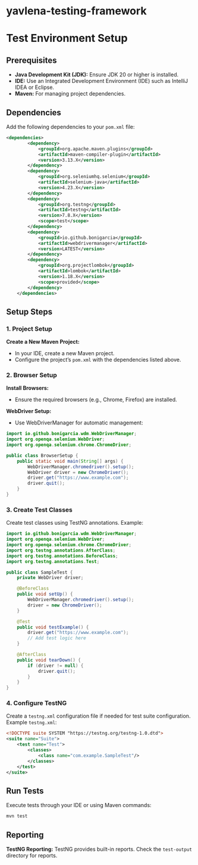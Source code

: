 # yavlena-testing-framework

# Test Environment Setup

## Prerequisites
- **Java Development Kit (JDK):** Ensure JDK 20 or higher is installed.
- **IDE:** Use an Integrated Development Environment (IDE) such as IntelliJ IDEA or Eclipse.
- **Maven:** For managing project dependencies.

## Dependencies

Add the following dependencies to your `pom.xml` file:

```xml
<dependencies>
        <dependency>
            <groupId>org.apache.maven.plugins</groupId>
            <artifactId>maven-compiler-plugin</artifactId>
            <version>3.13.X</version>
        </dependency>
        <dependency>
            <groupId>org.seleniumhq.selenium</groupId>
            <artifactId>selenium-java</artifactId>
            <version>4.23.X</version>
        </dependency>
        <dependency>
            <groupId>org.testng</groupId>
            <artifactId>testng</artifactId>
            <version>7.8.X</version>
            <scope>test</scope>
        </dependency>
        <dependency>
            <groupId>io.github.bonigarcia</groupId>
            <artifactId>webdrivermanager</artifactId>
            <version>LATEST</version>
        </dependency>
        <dependency>
            <groupId>org.projectlombok</groupId>
            <artifactId>lombok</artifactId>
            <version>1.18.X</version>
            <scope>provided</scope>
        </dependency>
    </dependencies>
```
## Setup Steps

### 1. Project Setup

**Create a New Maven Project:**
- In your IDE, create a new Maven project.
- Configure the project’s `pom.xml` with the dependencies listed above.

### 2. Browser Setup

**Install Browsers:**
- Ensure the required browsers (e.g., Chrome, Firefox) are installed.

**WebDriver Setup:**
- Use WebDriverManager for automatic management:

```java
import io.github.bonigarcia.wdm.WebDriverManager;
import org.openqa.selenium.WebDriver;
import org.openqa.selenium.chrome.ChromeDriver;

public class BrowserSetup {
    public static void main(String[] args) {
        WebDriverManager.chromedriver().setup();
        WebDriver driver = new ChromeDriver();
        driver.get("https://www.example.com");
        driver.quit();
    }
}
```
### 3. Create Test Classes

Create test classes using TestNG annotations. Example:

```java
import io.github.bonigarcia.wdm.WebDriverManager;
import org.openqa.selenium.WebDriver;
import org.openqa.selenium.chrome.ChromeDriver;
import org.testng.annotations.AfterClass;
import org.testng.annotations.BeforeClass;
import org.testng.annotations.Test;

public class SampleTest {
    private WebDriver driver;

    @BeforeClass
    public void setUp() {
        WebDriverManager.chromedriver().setup();
        driver = new ChromeDriver();
    }

    @Test
    public void testExample() {
        driver.get("https://www.example.com");
        // Add test logic here
    }

    @AfterClass
    public void tearDown() {
        if (driver != null) {
            driver.quit();
        }
    }
}
```
### 4. Configure TestNG

Create a `testng.xml` configuration file if needed for test suite configuration. Example `testng.xml`:

```xml
<!DOCTYPE suite SYSTEM "https://testng.org/testng-1.0.dtd">
<suite name="Suite">
    <test name="Test">
        <classes>
            <class name="com.example.SampleTest"/>
        </classes>
    </test>
</suite>
```
## Run Tests

Execute tests through your IDE or using Maven commands:

```sh
mvn test
```
## Reporting

**TestNG Reporting:** TestNG provides built-in reports. Check the `test-output` directory for reports.


